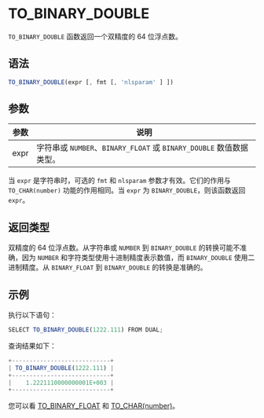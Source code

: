 TO_BINARY_DOUBLE 
=====================================



`TO_BINARY_DOUBLE` 函数返回一个双精度的 64 位浮点数。

语法 
--------------

```javascript
TO_BINARY_DOUBLE(expr [, fmt [, 'nlsparam' ] ])
```



参数 
--------------



|  参数  |                           说明                           |
|------|--------------------------------------------------------|
| expr | 字符串或 `NUMBER`、`BINARY_FLOAT` 或 `BINARY_DOUBLE` 数值数据类型。 |



当 `expr` 是字符串时，可选的 `fmt` 和 `nlsparam` 参数才有效。它们的作用与 `TO_CHAR(number)` 功能的作用相同。当 `expr` 为 `BINARY_DOUBLE`，则该函数返回 `expr`。

返回类型 
----------------

双精度的 64 位浮点数。从字符串或 `NUMBER` 到 `BINARY_DOUBLE` 的转换可能不准确，因为 `NUMBER` 和字符类型使用十进制精度表示数值，而 `BINARY_DOUBLE` 使用二进制精度。从 `BINARY_FLOAT` 到 `BINARY_DOUBLE` 的转换是准确的。

示例 
--------------

执行以下语句：

```javascript
SELECT TO_BINARY_DOUBLE(1222.111) FROM DUAL;
```



查询结果如下：

```javascript
+----------------------------+
| TO_BINARY_DOUBLE(1222.111) |
+----------------------------+
|    1.2221110000000001E+003 |
+----------------------------+
```



您可以看 [TO_BINARY_FLOAT](ab1u5c) 和 [TO_CHAR(number)](kh9rud)。
